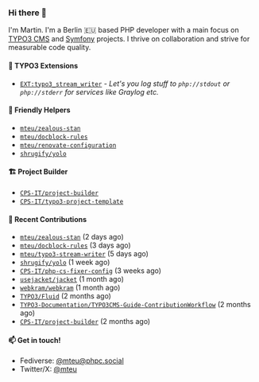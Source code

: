 ### Hi there 👋

I'm Martin. I'm a Berlin 🇪🇺 based PHP developer with a main focus on [TYPO3 CMS](https://typo3.org/) and [Symfony](https://symfony.com/) projects. I thrive on
collaboration and strive for measurable code quality.

#### 🧡 TYPO3 Extensions
- [`EXT:typo3_stream_writer`](https://github.com/mteu/typo3-stream-writer) - _Let's you log stuff to `php://stdout` or `
php://stderr` for services like Graylog etc._

#### 🚜 Friendly Helpers

- [`mteu/zealous-stan`](https://github.com/mteu/zealous-stan)
- [`mteu/docblock-rules`](https://github.com/mteu/docblock-rules)
- [`mteu/renovate-configuration`](https://github.com/mteu/renovate-configuration)
- [`shrugify/yolo`](https://github.com/shrugify/yolo)

#### 🏗️ Project Builder

- [`CPS-IT/project-builder`](https://github.com/CPS-IT/project-builder)
- [`CPS-IT/typo3-project-template`](https://github.com/CPS-IT/typo3-project-template)

#### 👷 Recent Contributions


- [`mteu/zealous-stan`](https://github.com/mteu/zealous-stan) (2 days ago)
- [`mteu/docblock-rules`](https://github.com/mteu/docblock-rules) (3 days ago)
- [`mteu/typo3-stream-writer`](https://github.com/mteu/typo3-stream-writer) (5 days ago)
- [`shrugify/yolo`](https://github.com/shrugify/yolo) (1 week ago)
- [`CPS-IT/php-cs-fixer-config`](https://github.com/CPS-IT/php-cs-fixer-config) (3 weeks ago)
- [`usejacket/jacket`](https://github.com/usejacket/jacket) (1 month ago)
- [`webkram/webkram`](https://github.com/webkram/webkram) (1 month ago)
- [`TYPO3/Fluid`](https://github.com/TYPO3/Fluid) (2 months ago)
- [`TYPO3-Documentation/TYPO3CMS-Guide-ContributionWorkflow`](https://github.com/TYPO3-Documentation/TYPO3CMS-Guide-ContributionWorkflow) (2 months ago)
- [`CPS-IT/project-builder`](https://github.com/CPS-IT/project-builder) (2 months ago)

#### 📫 Get in touch!

- Fediverse: [@mteu@phpc.social](https://phpc.social/@mteu)
- Twitter/X: [@mteu](https://x.com/mteu)
